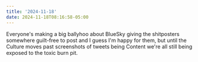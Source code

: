 ```yaml
---
title: '2024-11-18'
date: 2024-11-18T08:16:58-05:00
---
```

Everyone's making a big ballyhoo about BlueSky giving the shitposters somewhere guilt-free to post and I guess I'm happy for them, but until the Culture moves past screenshots of tweets being Content we're all still being exposed to the toxic burn pit.
